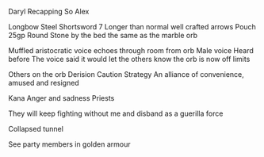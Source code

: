 Daryl Recapping
So Alex

Longbow
Steel Shortsword
7 Longer than normal well crafted arrows
Pouch 25gp 
Round Stone by the bed the same as the marble orb 

Muffled aristocratic voice echoes through room from orb
Male voice
Heard before
The voice said it would let the others know the orb is now off limits

Others on the orb
	Derision
	Caution
	Strategy
An alliance of convenience, amused and resigned

Kana
	Anger and sadness
	Priests

They will keep fighting without me and disband as a guerilla force

Collapsed tunnel

See party members in golden armour





